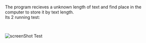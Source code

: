 The program recieves a unknown length of text and find place in the computer to store it by text length.
<br />Its 2 running test:

<br />

![screenShot Test](https://github.com/snir-maatuf/C-Language/assets/122987145/53b3ad91-1bc7-4cec-a1cb-fe80c6ea1ad6)
